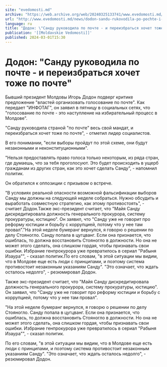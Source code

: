 ```yaml
---
site: "evedomosti.md"
archive: "https://web.archive.org/web/20240325133741/www.evedomosti.md/news/dodon-sandu-rukovodila-po-pochte-i-pereizbratsya-hochet-tozh"
url: "http://www.evedomosti.md/news/dodon-sandu-rukovodila-po-pochte-i-pereizbratsya-hochet-tozh"
language: ru
title: "Додон: \"Санду руководила по почте - и переизбраться хочет тоже по почте\""
publication: '[[Moldavskie Vedomosti]]'
published: 2024-03-01T15:30
---
```


# Додон: "Санду руководила по почте - и переизбраться хочет тоже по почте"

Бывший президент Молдовы Игорь Додон подверг критике предложение "властей организовать голосование по почте". Как передает "ИНФОТАГ", он заявил в пятницу в социальных сетях, что "голосование по почте - это наступление на избирательный процесс в Молдове".

"Санду руководила страной "по почте" весь свой мандат, и переизбраться хочет тоже по почте", - отметил лидер социалистов.

В его понимании, "если выборы пройдут по этой схеме, они будут незаконными и неконституционными".

"Нельзя предоставлять право голоса только некоторым, из ряда стран, где думаешь, что за тебя проголосуют. Это будет происходить в ущерб гражданам из других стран, как это хочет сделать Санду", - напомнил политик.

Он обратился к оппозиции с призывом о встрече.

"В условиях реальной опасности возможной фальсификации выборов Санду мы должны на следующей неделе собраться. Нужно обсудить и выработать совместную стратегию, как этому противостоять", - считает Додон.Также экс-президент считает, что "Майя Санду дискредитировала должность генерального прокурора, систему прокуратуры, юстицию". Он заявил, что "Санду уже не говорит про реформу юстиции и борьбу с коррупцией, потому что у нее там провал"."На этой неделе бумеранг вернулся, я говорю о решении по делу Стояногло. Санду попала в цугцванг. Если она признается, что ошиблась, то должна восстановить Стояногло в должности. Но она не может этого сделать, она слишком гордая, чтобы признавать свои ошибки. Избрание генпрокурора уже превратилось в сериал "Рабыня Изаура"", - сказал политик.По его словам, "в этой ситуации мы видим, что в Молдове еще есть люди с принципами, и поэтому система противостоит незаконным указаниям Санду". "Это означает, что ждать осталось недолго", - резюмировал Додон.

Также экс-президент считает, что "Майя Санду дискредитировала должность генерального прокурора, систему прокуратуры, юстицию". Он заявил, что "Санду уже не говорит про реформу юстиции и борьбу с коррупцией, потому что у нее там провал".

"На этой неделе бумеранг вернулся, я говорю о решении по делу Стояногло. Санду попала в цугцванг. Если она признается, что ошиблась, то должна восстановить Стояногло в должности. Но она не может этого сделать, она слишком гордая, чтобы признавать свои ошибки. Избрание генпрокурора уже превратилось в сериал "Рабыня Изаура"", - сказал политик.

По его словам, "в этой ситуации мы видим, что в Молдове еще есть люди с принципами, и поэтому система противостоит незаконным указаниям Санду". "Это означает, что ждать осталось недолго", - резюмировал Додон.